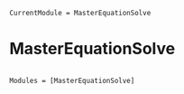 ```@meta
CurrentModule = MasterEquationSolve
```

# MasterEquationSolve

```@index
```

```@autodocs
Modules = [MasterEquationSolve]
```
